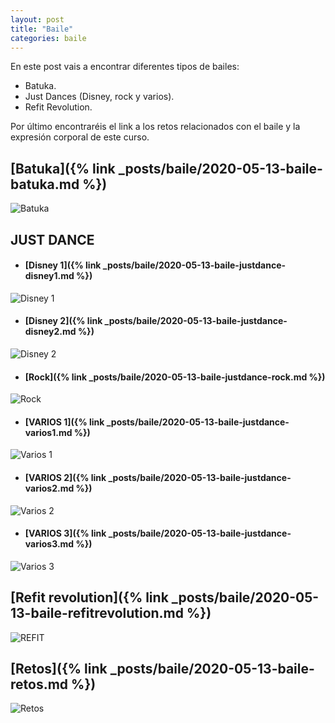 ```yaml
---
layout: post
title: "Baile"
categories: baile
---
```


En este post vais a encontrar diferentes tipos de bailes:
* Batuka.
* Just Dances (Disney, rock y varios).
* Refit Revolution.

Por último encontraréis el link a los retos relacionados con el baile y la expresión corporal de este curso.

## [Batuka]({% link _posts/baile/2020-05-13-baile-batuka.md %})

![Batuka](../images/baile_batuka_pestana.jpg)

## JUST DANCE
- #### [Disney 1]({% link _posts/baile/2020-05-13-baile-justdance-disney1.md %})      

![Disney 1](../images/baile_justdance_disney_disney1_pestana.jpg)                

- #### [Disney 2]({% link _posts/baile/2020-05-13-baile-justdance-disney2.md %})

![Disney 2](../images/baile_justdance_disney_disney2_pestana.jpg)

- #### [Rock]({% link _posts/baile/2020-05-13-baile-justdance-rock.md %})

![Rock](../images/baile_justdance_rock_pestana.jpg)

- #### [VARIOS 1]({% link _posts/baile/2020-05-13-baile-justdance-varios1.md %})      

![Varios 1](../images/baile_justdance_varios_varios1_pestana.png)                

- #### [VARIOS 2]({% link _posts/baile/2020-05-13-baile-justdance-varios2.md %})

![Varios 2](../images/baile_justdance_varios_varios2_pestana.jpg)

- #### [VARIOS 3]({% link _posts/baile/2020-05-13-baile-justdance-varios3.md %})

![Varios 3](../images/baile_justdance_varios_varios3_pestana.jpg)


## [Refit revolution]({% link _posts/baile/2020-05-13-baile-refitrevolution.md %})
 
![REFIT](../images/baile_refit_pesta%C3%B1a.jpg)

## [Retos]({% link _posts/baile/2020-05-13-baile-retos.md %})

![Retos](../images/retosporcursos_pestana.jpg)
